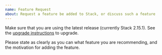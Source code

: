 ```yaml
---
name: Feature Request
about: Request a feature be added to Stack, or discuss such a feature
---
```


Make sure that you are using the latest release (currently Stack 2.15.1). See the
[upgrade instructions](http://docs.haskellstack.org/en/stable/install_and_upgrade/#upgrade)
to upgrade.

Please state as clearly as you can what feature you are recommending, and the
motivation for adding the feature.
